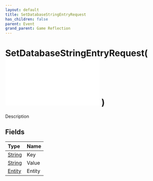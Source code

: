 ```yaml
---
layout: default
title: SetDatabaseStringEntryRequest
has_children: false
parent: Event
grand_parent: Game Reflection
---
```

# SetDatabaseStringEntryRequest( ![ EntityEventBase ](/game-reflection/events/entity_event_base.md) )
Description 

## Fields
| Type | Name |
|:-------------|:--------------|
| [String](/game-reflection/components/string.md) | Key |
| [String](/game-reflection/components/string.md) | Value |
| [Entity](/game-reflection/classes/entity.md) | Entity |
